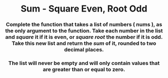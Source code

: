 <div align = 'center'>

# Sum - Square Even, Root Odd

</div>

<div align = 'center'>

<h3>Complete the function that takes a list of numbers (&nbsp;<strong>nums</strong>&nbsp;), as the only argument to the function. Take each number in the list and <em>square</em> it if it is even, or <em>square root</em> the number if it is odd. Take this new list and return the <em>sum</em> of it, rounded to two decimal places.</h3>

<h3>The list will never be empty and will only contain values that are greater than or equal to zero.</h3>

</div>
